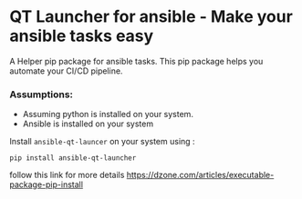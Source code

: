 # QT Launcher for ansible - Make your ansible tasks easy

A Helper pip package for ansible tasks. This pip package helps you automate your CI/CD pipeline.

### Assumptions:

+ Assuming python is installed on your system.
+ Ansible is installed on your system

Install `ansible-qt-launcer` on your system using : 

```
pip install ansible-qt-launcher
```

follow this link for more details https://dzone.com/articles/executable-package-pip-install
